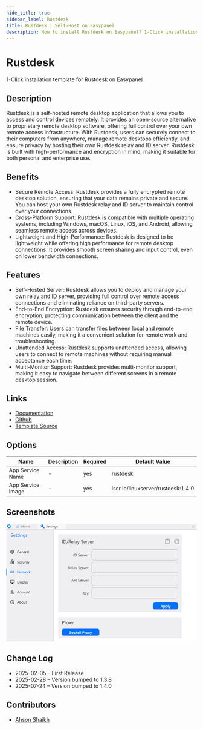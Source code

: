 ```yaml
---
hide_title: true
sidebar_label: Rustdesk
title: Rustdesk | Self-Host on Easypanel
description: How to install Rustdesk on Easypanel? 1-Click installation template for Rustdesk on Easypanel
---
```


<!-- generated -->

# Rustdesk

1-Click installation template for Rustdesk on Easypanel

## Description

Rustdesk is a self-hosted remote desktop application that allows you to access and control devices remotely. It provides an open-source alternative to proprietary remote desktop software, offering full control over your own remote access infrastructure. With Rustdesk, users can securely connect to their computers from anywhere, manage remote desktops efficiently, and ensure privacy by hosting their own Rustdesk relay and ID server. Rustdesk is built with high-performance and encryption in mind, making it suitable for both personal and enterprise use.

## Benefits

- Secure Remote Access: Rustdesk provides a fully encrypted remote desktop solution, ensuring that your data remains private and secure. You can host your own Rustdesk relay and ID server to maintain control over your connections.
- Cross-Platform Support: Rustdesk is compatible with multiple operating systems, including Windows, macOS, Linux, iOS, and Android, allowing seamless remote access across devices.
- Lightweight and High-Performance: Rustdesk is designed to be lightweight while offering high performance for remote desktop connections. It provides smooth screen sharing and input control, even on lower bandwidth connections.

## Features

- Self-Hosted Server: Rustdesk allows you to deploy and manage your own relay and ID server, providing full control over remote access connections and eliminating reliance on third-party servers.
- End-to-End Encryption: Rustdesk ensures security through end-to-end encryption, protecting communication between the client and the remote device.
- File Transfer: Users can transfer files between local and remote machines easily, making it a convenient solution for remote work and troubleshooting.
- Unattended Access: Rustdesk supports unattended access, allowing users to connect to remote machines without requiring manual acceptance each time.
- Multi-Monitor Support: Rustdesk provides multi-monitor support, making it easy to navigate between different screens in a remote desktop session.

## Links

- [Documentation](https://rustdesk.com/docs/en/)
- [Github](https://github.com/rustdesk/rustdesk)
- [Template Source](https://github.com/easypanel-io/templates/tree/main/templates/rustdesk)

## Options

Name | Description | Required | Default Value
-|-|-|-
App Service Name | - | yes | rustdesk
App Service Image | - | yes | lscr.io/linuxserver/rustdesk:1.4.0

## Screenshots

![Rustdesk Screenshot](./assets/screenshot.png)

## Change Log

- 2025-02-05 – First Release
- 2025-02-28 – Version bumped to 1.3.8
- 2025-07-24 – Version bumped to 1.4.0

## Contributors

- [Ahson Shaikh](https://github.com/Ahson-Shaikh)
